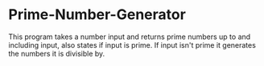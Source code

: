 # Prime-Number-Generator
This program takes a number input and returns prime numbers up to and including input, also states if input is prime. If input isn't prime it generates the numbers it is divisible by.
